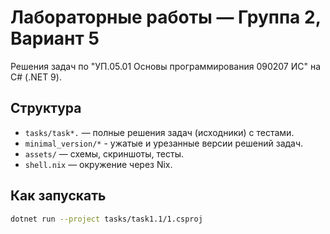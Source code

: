 # Лабораторные работы — Группа 2, Вариант 5

Решения задач по "УП.05.01 Основы программирования 090207 ИС" на C# (.NET 9).

## Структура

- `tasks/task*.` — полные решения задач (исходники) с тестами.
- `minimal_version/*` - ужатые и урезанные версии решений задач.
- `assets/` — схемы, скриншоты, тесты.
- `shell.nix` — окружение через Nix.

## Как запускать

```bash
dotnet run --project tasks/task1.1/1.csproj
```
